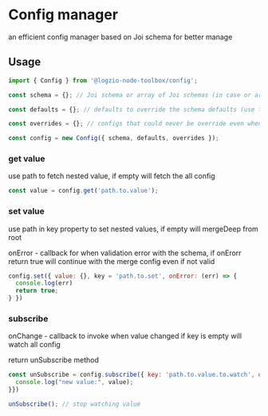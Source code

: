 # Config manager
an efficient config manager based on Joi schema for better manage

## Usage
```javascript
import { Config } from '@logzio-node-toolbox/config';

const schema = {}; // Joi schema or array of Joi schemas (in case or array will merge the schemas)

const defaults = {}; // defaults to override the schema defaults (use to pass defaults per region or environment)

const overrides = {}; // configs that could never be override even when try to set (usually environment variables)

const config = new Config({ schema, defaults, overrides });
```

### get value
use path to fetch nested value, if empty will fetch the all config
```javascript
const value = config.get('path.to.value');
```

### set value
use path in key property to set nested values, if empty will mergeDeep from root

onError - callback for when validation error with the schema, if onErorr return true will continue with the merge config even if not valid
```javascript
config.set({ value: {}, key = 'path.to.set', onError: (err) => {
  console.log(err)
  return true;
} })
```

### subscribe
onChange - callback to invoke when value changed
if key is empty will watch all config

return unSubscribe method

```javascript
const unSubscribe = config.subscribe({ key: 'path.to.value.to.watch', onChange: (value) => {
  console.log("new value:", value);
}})

unSubscribe(); // stop watching value
```
